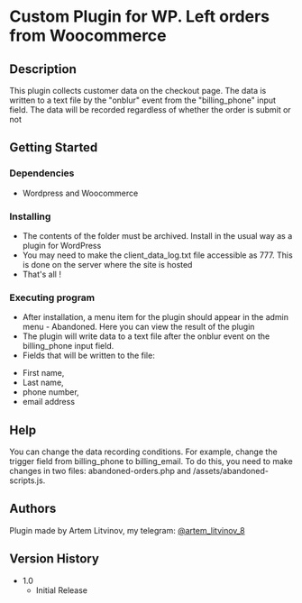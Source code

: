 # Custom Plugin for WP. Left orders from Woocommerce

## Description

This plugin collects customer data on the checkout page.
The data is written to a text file by the "onblur" event from the "billing_phone" input field. The data will be recorded regardless of whether the order is submit or not

## Getting Started


### Dependencies

* Wordpress and Woocommerce

### Installing

* The contents of the folder must be archived. Install in the usual way as a plugin for WordPress
* You may need to make the client_data_log.txt file accessible as 777. This is done on the server where the site is hosted
* That's all !

### Executing program

* After installation, a menu item for the plugin should appear in the admin menu - Abandoned. Here you can view the result of the plugin
* The plugin will write data to a text file after the onblur event on the billing_phone input field.
* Fields that will be written to the file:
- First name,
- Last name,
- phone number,
- email address

## Help

You can change the data recording conditions. For example, change the trigger field from billing_phone to billing_email.
To do this, you need to make changes in two files: abandoned-orders.php and /assets/abandoned-scripts.js.

## Authors

Plugin made by Artem Litvinov, my telegram:
[@artem_litvinov_8](https://t.me/artem_litvinov_8)

## Version History

* 1.0
    * Initial Release